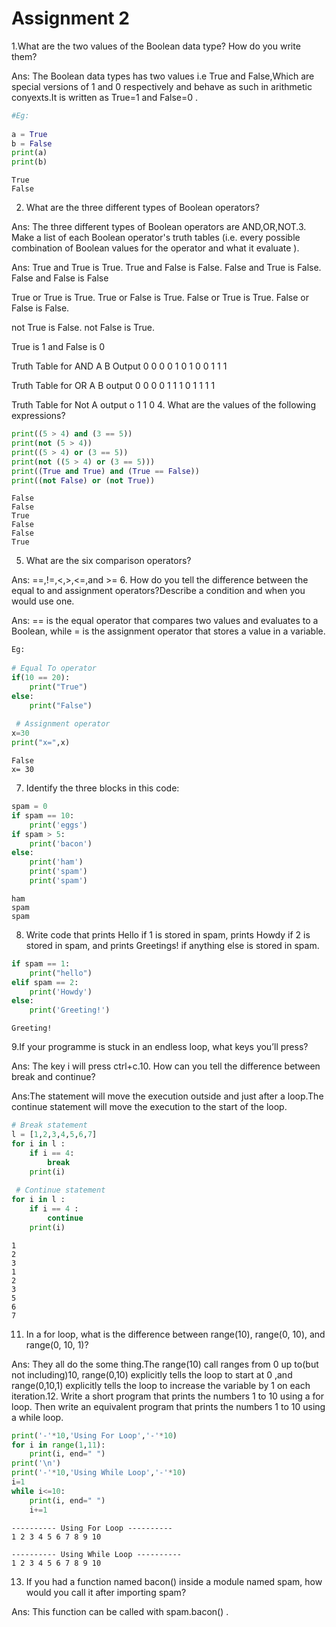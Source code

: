 # Assignment 2
1.What are the two values of the Boolean data type? How do you write them?

Ans: The Boolean data types has two values i.e True and False,Which are special versions of 1 and 0
respectively and behave as such in arithmetic conyexts.It is written as True=1 and False=0 .

```python
#Eg:
    
a = True 
b = False
print(a)
print(b)
```

    True
    False
    
2. What are the three different types of Boolean operators?

Ans: The three different types of Boolean operators are AND,OR,NOT.3. Make a list of each Boolean operator's truth tables (i.e. every possible combination of Boolean values for the operator and what it evaluate ).

Ans: True and True is True.
True and False is False.
False and True is False.
False and False is False

True or True is True.
True or False is True.
False or True is True.
False or False is False.

not True is False.
not False is True.

True is 1 and False is 0

Truth Table for AND
A B Output
0 0 0
0 1 0
1 0 0
1 1 1

Truth Table for OR
A B output
0 0 0
0 1 1
1 0 1
1 1 1

Truth Table for Not
A output
o 1
1 0
4. What are the values of the following expressions?

```python
print((5 > 4) and (3 == 5))
print(not (5 > 4))
print((5 > 4) or (3 == 5))
print(not ((5 > 4) or (3 == 5)))
print((True and True) and (True == False))
print((not False) or (not True))

```

    False
    False
    True
    False
    False
    True
    
5. What are the six comparison operators?

Ans: ==,!=,<,>,<=,and >=
6. How do you tell the difference between the equal to and assignment operators?Describe a condition and when you would use one.

Ans: == is the equal operator that compares two values and evaluates to a Boolean, while = is the assignment operator that stores a value in a variable.

```python
Eg:
    
# Equal To operator
if(10 == 20):
    print("True")
else:
    print("False")
    
 # Assignment operator
x=30
print("x=",x)
```

    False
    x= 30
    
7. Identify the three blocks in this code:

```python
spam = 0
if spam == 10:
    print('eggs')
if spam > 5:
    print('bacon')
else:
    print('ham')
    print('spam')
    print('spam')
```

    ham
    spam
    spam
    
8. Write code that prints Hello if 1 is stored in spam, prints Howdy if 2 is stored in spam, and prints Greetings! if anything else is stored in spam.

```python
if spam == 1:
    print("hello")
elif spam == 2:
    print('Howdy')
else:    
    print('Greeting!')
```

    Greeting!
    
9.If your programme is stuck in an endless loop, what keys you’ll press?

Ans: The key i will press ctrl+c.10. How can you tell the difference between break and continue?

Ans:The statement will move the execution outside and just after a loop.The continue statement will
move the execution to the start of the loop.

```python
# Break statement
l = [1,2,3,4,5,6,7]
for i in l :
    if i == 4:
        break
    print(i) 
    
 # Continue statement
for i in l :
    if i == 4 :
        continue
    print(i)    
```

    1
    2
    3
    1
    2
    3
    5
    6
    7
    
11. In a for loop, what is the difference between range(10), range(0, 10), and range(0, 10, 1)?

Ans: They all do the some thing.The range(10) call ranges from 0 up to(but not including)10,
range(0,10) explicitly tells the loop to start at 0 ,and range(0,10,1) explicitly tells the loop to
increase the variable by 1 on each iteration.12. Write a short program that prints the numbers 1 to 10 using a for loop. Then write an equivalent program that prints the numbers 1 to 10 using a while loop.


```python
print('-'*10,'Using For Loop','-'*10)
for i in range(1,11):
    print(i, end=" ")
print('\n')
print('-'*10,'Using While Loop','-'*10) 
i=1
while i<=10:
    print(i, end=" ")
    i+=1
```

    ---------- Using For Loop ----------
    1 2 3 4 5 6 7 8 9 10 
    
    ---------- Using While Loop ----------
    1 2 3 4 5 6 7 8 9 10 
13. If you had a function named bacon() inside a module named spam, how would you call it after importing spam?

Ans: This function can be called with spam.bacon() .